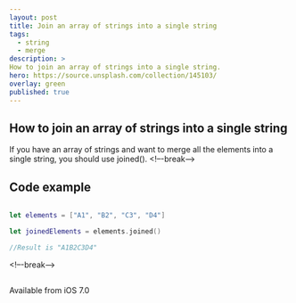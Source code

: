 ```yaml
---
layout: post
title: Join an array of strings into a single string
tags:
  - string
  - merge
description: >
How to join an array of strings into a single string.
hero: https://source.unsplash.com/collection/145103/
overlay: green
published: true
---
```


## How to join an array of strings into a single string

If you have an array of strings and want to merge all the elements into a single string, you should use joined().
<!–-break-–>

## Code example

~~~swift

let elements = ["A1", "B2", "C3", "D4"]

let joinedElements = elements.joined()

//Result is "A1B2C3D4"
~~~

<!–-break-–>

##    

Available from iOS 7.0
